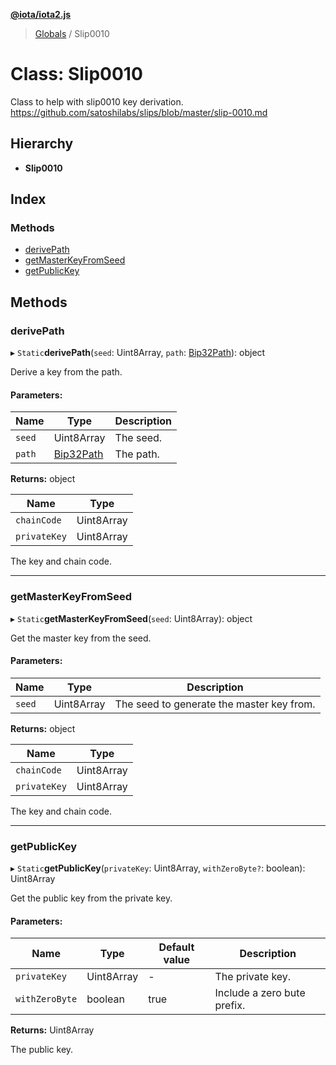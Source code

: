 **[@iota/iota2.js](../README.md)**

> [Globals](../README.md) / Slip0010

# Class: Slip0010

Class to help with slip0010 key derivation.
https://github.com/satoshilabs/slips/blob/master/slip-0010.md

## Hierarchy

* **Slip0010**

## Index

### Methods

* [derivePath](slip0010.md#derivepath)
* [getMasterKeyFromSeed](slip0010.md#getmasterkeyfromseed)
* [getPublicKey](slip0010.md#getpublickey)

## Methods

### derivePath

▸ `Static`**derivePath**(`seed`: Uint8Array, `path`: [Bip32Path](bip32path.md)): object

Derive a key from the path.

#### Parameters:

Name | Type | Description |
------ | ------ | ------ |
`seed` | Uint8Array | The seed. |
`path` | [Bip32Path](bip32path.md) | The path. |

**Returns:** object

Name | Type |
------ | ------ |
`chainCode` | Uint8Array |
`privateKey` | Uint8Array |

The key and chain code.

___

### getMasterKeyFromSeed

▸ `Static`**getMasterKeyFromSeed**(`seed`: Uint8Array): object

Get the master key from the seed.

#### Parameters:

Name | Type | Description |
------ | ------ | ------ |
`seed` | Uint8Array | The seed to generate the master key from. |

**Returns:** object

Name | Type |
------ | ------ |
`chainCode` | Uint8Array |
`privateKey` | Uint8Array |

The key and chain code.

___

### getPublicKey

▸ `Static`**getPublicKey**(`privateKey`: Uint8Array, `withZeroByte?`: boolean): Uint8Array

Get the public key from the private key.

#### Parameters:

Name | Type | Default value | Description |
------ | ------ | ------ | ------ |
`privateKey` | Uint8Array | - | The private key. |
`withZeroByte` | boolean | true | Include a zero bute prefix. |

**Returns:** Uint8Array

The public key.
